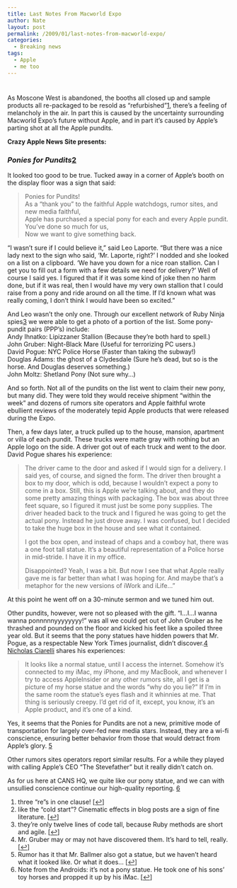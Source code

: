 ```yaml
---
title: Last Notes From Macworld Expo
author: Nate
layout: post
permalink: /2009/01/last-notes-from-macworld-expo/
categories:
  - Breaking news
tags:
  - Apple
  - me too
---
```

# 

As Moscone West is abandoned, the booths all closed up and sample products all re-packaged to be resold as “refurbished”[1][1], there’s a feeling of melancholy in the air. In part this is caused by the uncertainty surrounding Macworld Expo’s future without Apple, and in part it’s caused by Apple’s parting shot at all the Apple pundits.

 [1]: #footnote_0_312 "three “re”s in one clause!"

**Crazy Apple News Site presents:**

### *Ponies for Pundits*[2][2]

 [2]: #footnote_1_312 "like the “cold start”?  Cinematic effects in blog posts are a sign of fine literature."

It looked too good to be true. Tucked away in a corner of Apple’s booth on the display floor was a sign that said:

> Ponies for Pundits!  
> As a “thank you” to the faithful Apple watchdogs, rumor sites, and new media faithful,  
> Apple has purchased a special pony for each and every Apple pundit.  
> You’ve done so much for us,  
> Now we want to give something back. 

“I wasn’t sure if I could believe it,” said Leo Laporte. “But there was a nice lady next to the sign who said, ‘Mr. Laporte, right?’ I nodded and she looked on a list on a clipboard. ‘We have you down for a nice roan stallion. Can I get you to fill out a form with a few details we need for delivery?’ Well of course I said yes. I figured that if it was some kind of joke then no harm done, but if it was real, then I would have my very own stallion that I could raise from a pony and ride around on all the time. If I’d known what was really coming, I don’t think I would have been so excited.”

And Leo wasn’t the only one. Through our excellent network of Ruby Ninja spies[3][3] we were able to get a photo of a portion of the list. Some pony-pundit pairs (PPP’s) include:  
Andy Ihnatko: Lipizzaner Stallion (Because they’re both hard to spell.)  
John Gruber: Night-Black Mare (Useful for terrorizing PC users.)  
David Pogue: NYC Police Horse (Faster than taking the subway!)  
Douglas Adams: the ghost of a Clydesdale (Sure he’s dead, but so is the horse. And Douglas deserves something.)  
John Moltz: Shetland Pony (Not sure why…)

 [3]: #footnote_2_312 "they’re only twelve lines of code tall, because Ruby methods are short and agile."

And so forth. Not all of the pundits on the list went to claim their new pony, but many did. They were told they would receive shipment “within the week” and dozens of rumors site operators and Apple faithful wrote ebullient reviews of the moderately tepid Apple products that were released during the Expo.

Then, a few days later, a truck pulled up to the house, mansion, apartment or villa of each pundit. These trucks were matte gray with nothing but an Apple logo on the side. A driver got out of each truck and went to the door. David Pogue shares his experience:

> The driver came to the door and asked if I would sign for a delivery. I said yes, of course, and signed the form. The driver then brought a box to my door, which is odd, because I wouldn’t expect a pony to come in a box. Still, this is Apple we’re talking about, and they do some pretty amazing things with packaging. The box was about three feet square, so I figured it must just be some pony supplies. The driver headed back to the truck and I figured he was going to get the actual pony. Instead he just drove away. I was confused, but I decided to take the huge box in the house and see what it contained. 
> 
> I got the box open, and instead of chaps and a cowboy hat, there was a one foot tall statue. It’s a beautiful representation of a Police horse in mid-stride. I have it in my office. 
> 
> Disappointed? Yeah, I was a bit. But now I see that what Apple really gave me is far better than what I was hoping for. And maybe that’s a metaphor for the new versions of iWork and iLife…” 

At this point he went off on a 30-minute sermon and we tuned him out. 

Other pundits, however, were not so pleased with the gift. “I…I…I wanna wanna ponnnnnyyyyyyyy!” was all we could get out of John Gruber as he thrashed and pounded on the floor and kicked his feet like a spoiled three year old. But it seems that the pony statues have hidden powers that Mr. Pogue, as a respectable New York Times journalist, didn’t discover.[4][4]  
[Nicholas Ciarelli][5] shares his experiences:

 [4]: #footnote_3_312 "Mr. Gruber may or may not have discovered them. It’s hard to tell, really."
 [5]: http://en.wikipedia.org/wiki/Nicholas_Ciarelli

> It looks like a normal statue, until I access the internet. Somehow it’s connected to my iMac, my iPhone, and my MacBook, and whenever I try to access AppleInsider or any other rumors site, all I get is a picture of my horse statue and the words “why do you lie?” If I’m in the same room the statue’s eyes flash and it whinnies at me. That thing is seriously creepy. I’d get rid of it, except, you know, it’s an Apple product, and it’s one of a kind. 

Yes, it seems that the Ponies for Pundits are not a new, primitive mode of transportation for largely over-fed new media stars. Instead, they are a wi-fi conscience, ensuring better behavior from those that would detract from Apple’s glory. [5][6]

 [6]: #footnote_4_312 "Rumor has it that Mr. Ballmer also got a statue, but we haven’t heard what it looked like. Or what it does…"

Other rumors sites operators report similar results. For a while they played with calling Apple’s CEO “The Stevefather” but it really didn’t catch on.

As for us here at CANS HQ, we quite like our pony statue, and we can with unsullied conscience continue our high-quality reporting. [6][7]

 [7]: #footnote_5_312 "Note from the Androids: it’s not a pony statue. He took one of his sons’ toy horses and propped it up by his iMac."

1.  three “re”s in one clause! [[↩][8]]
2.  like the “cold start”? Cinematic effects in blog posts are a sign of fine literature. [[↩][9]]
3.  they’re only twelve lines of code tall, because Ruby methods are short and agile. [[↩][10]]
4.  Mr. Gruber may or may not have discovered them. It’s hard to tell, really. [[↩][11]]
5.  Rumor has it that Mr. Ballmer also got a statue, but we haven’t heard what it looked like. Or what it does… [[↩][12]]
6.  Note from the Androids: it’s not a pony statue. He took one of his sons’ toy horses and propped it up by his iMac. [[↩][13]]

 [8]: #identifier_0_312
 [9]: #identifier_1_312
 [10]: #identifier_2_312
 [11]: #identifier_3_312
 [12]: #identifier_4_312
 [13]: #identifier_5_312